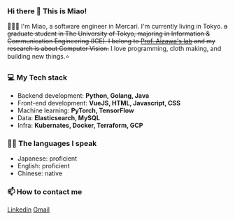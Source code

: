 ### Hi there 👋 This is Miao!

👩🏻‍💻 I'm Miao, a software engineer in Mercari. I'm currently living in Tokyo.
~~a graduate student in The University of Tokyo, majoring in Information & Communication Engineering (ICE). I belong to [Prof. Aizawa's lab](http://www.hal.t.u-tokyo.ac.jp/lab/en/index_1.xhtml) and my research is about Computer Vision.~~
I love programming, cloth making, and building new things.⭐️

### 💻 My Tech stack
* Backend development: **Python, Golang, Java**
* Front-end development: **VueJS, HTML, Javascript, CSS**
* Machine learning: **PyTorch, TensorFlow**
* Data: **Elasticsearch, MySQL**
* Infra: **Kubernates, Docker, Terraform, GCP**

### 🙆‍♀️ The languages I speak
* Japanese: proficient
* English: proficient
* Chinese: native

### 📫 How to contact me
[Linkedin](https://www.linkedin.com/in/caomiaotokyo/) [Gmail](miaosakurai@gmail.com)

<!--
**miaosakurai/miaosakurai** is a ✨ _special_ ✨ repository because its `README.md` (this file) appears on your GitHub profile.

Here are some ideas to get you started:

- 🔭 I’m currently working on ...
- 🌱 I’m currently learning ...
- 👯 I’m looking to collaborate on ...
- 🤔 I’m looking for help with ...
- 💬 Ask me about ...
- 📫 How to reach me: ...
- 😄 Pronouns: ...
- ⚡ Fun fact: ...
-->
